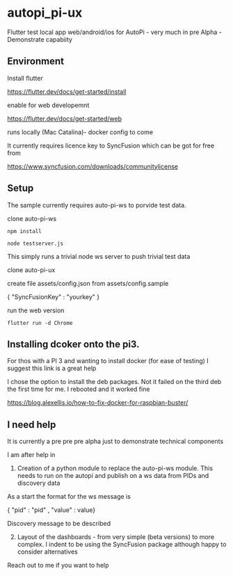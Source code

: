 # autopi_pi-ux

Flutter test local app web/android/ios for AutoPi - very much in pre Alpha - Demonstrate capabiity


## Environment

Install flutter 

https://flutter.dev/docs/get-started/install


enable for web developemnt 


https://flutter.dev/docs/get-started/web


runs locally (Mac Catalina)- docker config to come

It currently requires licence key to SyncFusion which can be got for free from 

https://www.syncfusion.com/downloads/communitylicense


## Setup

The sample currently requires auto-pi-ws to porvide test data. 

clone auto-pi-ws

```
npm install
````

````
node testserver.js
````

This simply runs a trivial node ws server to push trivial test data

clone auto-pi-ux

create file assets/config.json from assets/config.sample

{
    "SyncFusionKey" : "yourkey"
}

run the web version

```
flutter run -d Chrome 
```


## Installing dcoker onto the pi3.
For thos with a PI 3 and wanting to install docker (for ease of testing) I suggest this link is a great help

I chose the option to install the deb packages. Not it failed on the third deb the first time for me. I rebooted and it worked fine

https://blog.alexellis.io/how-to-fix-docker-for-raspbian-buster/



## I need help

It is currently a pre pre pre alpha just to demonstrate technical components

I am after help in

1) Creation of a python module to replace the auto-pi-ws module. This needs to run on the autopi and publish on a ws data from PIDs and discovery data

As a start the format for the ws message is

{ "pid" : "pid" , "value" : value}

Discovery message to be described

2) Layout of the dashboards - from very simple (beta versions) to more complex. I indent to be using the SyncFusion package although happy to consider alternatives

Reach out to me if you want to help
